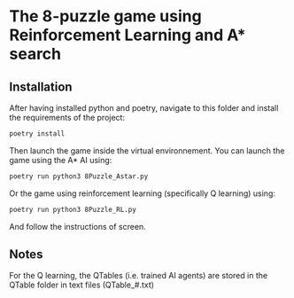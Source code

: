 # The 8-puzzle game using Reinforcement Learning and A\* search

## Installation

After having installed python and poetry, navigate to this folder and 
install the requirements of the project:

```bash
poetry install
```

Then launch the game inside the virtual environnement.
You can launch the game using the A\* AI using:
```bash
poetry run python3 8Puzzle_Astar.py
```

Or the game using reinforcement learning (specifically Q learning) using:
```bash
poetry run python3 8Puzzle_RL.py
```

And follow the instructions of screen.

## Notes

For the Q learning, the QTables (i.e. trained AI agents) are stored in the QTable folder
in text files (QTable_#.txt)
